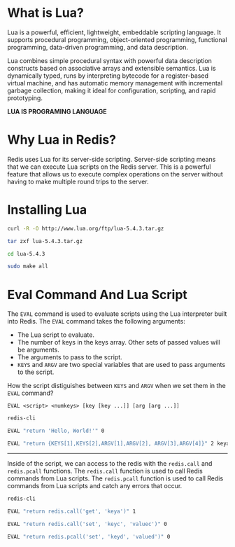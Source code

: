 # What is Lua?
Lua is a powerful, efficient, lightweight, embeddable scripting language. It supports procedural programming, object-oriented programming, functional programming, data-driven programming, and data description.

Lua combines simple procedural syntax with powerful data description constructs based on associative arrays and extensible semantics. Lua is dynamically typed, runs by interpreting bytecode for a register-based virtual machine, and has automatic memory management with incremental garbage collection, making it ideal for configuration, scripting, and rapid prototyping.

**LUA IS PROGRAMING LANGUAGE**

# Why Lua in Redis?
Redis uses Lua for its server-side scripting. Server-side scripting means that we can execute Lua scripts on the Redis server. This is a powerful feature that allows us to execute complex operations on the server without having to make multiple round trips to the server.

# Installing Lua
```bash
curl -R -O http://www.lua.org/ftp/lua-5.4.3.tar.gz

tar zxf lua-5.4.3.tar.gz

cd lua-5.4.3

sudo make all
```

# Eval Command And Lua Script
The `EVAL` command is used to evaluate scripts using the Lua interpreter built into Redis. The `EVAL` command takes the following arguments:
- The Lua script to evaluate.
- The number of keys in the keys array. Other sets of passed values will be arguments.
- The arguments to pass to the script.
- `KEYS` and `ARGV` are two special variables that are used to pass arguments to the script.

How the script distiguishes between `KEYS` and `ARGV` when we set them in the `EVAL` command?

`EVAL <script> <numkeys> [key [key ...]] [arg [arg ...]]`


```bash
redis-cli

EVAL "return 'Hello, World!'" 0

EVAL "return {KEYS[1],KEYS[2],ARGV[1],ARGV[2], ARGV[3],ARGV[4]}" 2 keya keyb first second third fourth
```

---

Inside of the script, we can access to the redis with the `redis.call` and `redis.pcall` functions. The `redis.call` function is used to call Redis commands from Lua scripts. The `redis.pcall` function is used to call Redis commands from Lua scripts and catch any errors that occur.

```bash
redis-cli

EVAL "return redis.call('get', 'keya')" 1

EVAL "return redis.call('set', 'keyc', 'valuec')" 0

EVAL "return redis.pcall('set', 'keyd', 'valued')" 0
```